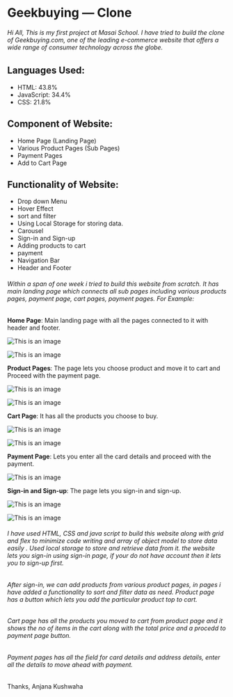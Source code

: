 # Geekbuying — Clone
 ###### Hi All, This is my first project at Masai School. I have tried to build the clone of Geekbuying.com, one of the leading e-commerce website that offers a wide range of consumer technology across the globe.

## Languages Used:
- HTML: 43.8%
- JavaScript: 34.4%
- CSS: 21.8%

## Component of Website:
- Home Page (Landing Page)
- Various Product Pages (Sub Pages)
- Payment Pages
- Add to Cart Page

## Functionality of Website:
- Drop down Menu
- Hover Effect
- sort and filter
- Using Local Storage for storing data.
- Carousel
- Sign-in and Sign-up
- Adding products to cart
- payment
- Navigation Bar
- Header and Footer

###### Within a span of one week i tried to build this website from scratch. It has main landing page which connects all sub pages including various products pages, payment page, cart pages, payment pages. For Example:

**Home Page**: Main landing page with all the pages connected to it with header and footer.

![This is an image](https://miro.medium.com/max/1400/1*reHLRgJdlmvd2A0Q9ydt0Q.png)

![This is an image](https://miro.medium.com/max/1100/1*0hbt1voRTAhLsD8JWNFStQ.png)



**Product Pages**: The page lets you choose product and move it to cart and Proceed with the payment page.

![This is an image](https://miro.medium.com/max/1100/1*CkeSdnsbnyHg3Dsd0_Ww_A.png)

![This is an image](https://miro.medium.com/max/1100/1*DJ4ZjF5_EWMJ6mmlvUo8qg.png)



**Cart Page**: It has all the products you choose to buy.

![This is an image](https://miro.medium.com/max/1400/1*RuYE0m2b8sA6UGNoTdYzWg.png)

![This is an image](https://miro.medium.com/max/1100/1*RZ0I09hucFAGHyMN9HrSqA.png)



**Payment Page**: Lets you enter all the card details and proceed with the payment.

![This is an image](https://miro.medium.com/max/1100/1*3tOqqBpIwiv2Yq79xJODVg.png)


**Sign-in and Sign-up**: The page lets you sign-in and sign-up.

![This is an image](https://miro.medium.com/max/1100/1*qAS2Gbf6xmCq3hUMFc0Wew.png)

![This is an image](https://miro.medium.com/max/1100/1*b_926RD0M8mEdB1GSkJhgQ.png)


###### I have used HTML, CSS and java script to build this website along with grid and flex to minimize code writing and array of object model to store data easily . Used local storage to store and retrieve data from it. the website lets you sign-in using sign-in page, if your do not have account then it lets you to sign-up first.

###### After sign-in, we can add products from various product pages, in pages i have added a functionality to sort and filter data as need. Product page has a button which lets you add the particular product top to cart.

###### Cart page has all the products you moved to cart from product page and it shows the no of items in the cart along with the total price and a procedd to payment page button.

###### Payment pages has all the field for card details and address details, enter all the details to move ahead with payment.

Thanks,
Anjana Kushwaha
